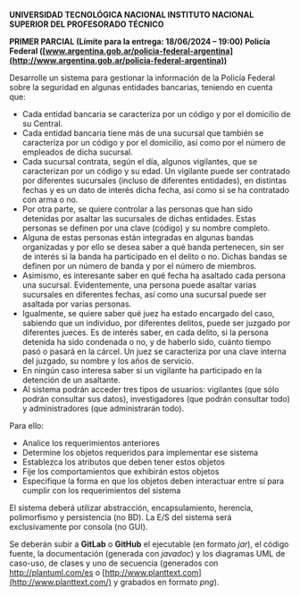 **UNIVERSIDAD TECNOLÓGICA NACIONAL            INSTITUTO NACIONAL SUPERIOR DEL PROFESORADO TÉCNICO**

**PRIMER PARCIAL (Límite para la entrega: 18/06/2024 – 19:00) Policía Federal ([www.argentina.gob.ar/policia-federal-argentina](http://www.argentina.gob.ar/policia-federal-argentina))**

Desarrolle  un sistema para gestionar la información de la Policía Federal sobre la seguridad en algunas entidades bancarias, teniendo en cuenta que:

- Cada entidad bancaria se caracteriza por un código y por el domicilio de su Central.
- Cada entidad bancaria tiene más de una sucursal que también se caracteriza por un código y por el domicilio, así como por el número de empleados de dicha sucursal.
- Cada sucursal contrata, según el día, algunos vigilantes, que se caracterizan por un código y su edad. Un vigilante puede ser contratado por diferentes sucursales (incluso de diferentes entidades), en distintas fechas y es un dato de interés dicha fecha, así como si se ha contratado con arma o no.
- Por otra parte, se quiere controlar a las personas que han sido detenidas por asaltar las sucursales de dichas entidades. Estas personas se definen por una clave (código) y su nombre completo.
- Alguna de estas personas están integradas en algunas bandas organizadas y por ello se desea saber a qué banda pertenecen, sin ser de interés si la banda ha participado en el delito o no. Dichas bandas se definen por un número de banda y por el número de miembros.
- Asimismo,  es  interesante  saber  en  qué  fecha  ha  asaltado  cada  persona  una  sucursal. Evidentemente, una persona puede asaltar varias sucursales en diferentes fechas, así como una sucursal puede ser asaltada por varias personas.
- Igualmente, se quiere saber qué juez ha estado encargado del caso, sabiendo que un individuo, por diferentes delitos, puede ser juzgado por diferentes jueces. Es de interés saber, en cada delito, si la persona detenida ha sido condenada o no, y de haberlo sido, cuánto tiempo pasó o pasará en la cárcel. Un juez se caracteriza por una clave interna del juzgado, su nombre y los años de servicio.
- En ningún caso interesa saber si un vigilante ha participado en la detención de un asaltante.
- Al sistema podrán acceder tres tipos de usuarios: vigilantes (que sólo podrán consultar sus datos), investigadores (que podrán consultar todo) y administradores (que administrarán todo).

Para ello:

- Analice los requerimientos anteriores
- Determine los objetos requeridos para implementar ese sistema
- Establezca los atributos que deben tener estos objetos
- Fije los comportamientos que exhibirán estos objetos
- Especifique la forma en que los objetos deben interactuar entre sí para cumplir con los requerimientos del sistema

El sistema deberá utilizar abstracción, encapsulamiento, herencia, polimorfismo y persistencia (no BD). La E/S del sistema será exclusivamente por consola (no GUI).

Se deberán subir a **GitLab** o **GitHub** el ejecutable (en formato *jar*), el código fuente, la documentación (generada con *javadoc*) y los diagramas UML de caso-uso, de clases y uno de secuencia (generados con <http://plantuml.com/es> o [http://www.planttext.com](http://www.planttext.com/) y grabados en formato *png*).
